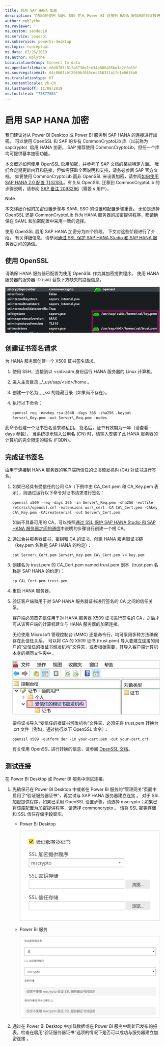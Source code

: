 ```yaml
---
title: 启用 SAP HANA 加密
description: 了解如何使用 SAML SSO 在从 Power BI 连接到 HANA 服务器时对连接进行加密。
author: mgblythe
ms.reviewer: ''
ms.custom: seodec18
ms.service: powerbi
ms.subservice: powerbi-desktop
ms.topic: conceptual
ms.date: 07/26/2019
ms.author: mblythe
LocalizationGroup: Connect to data
ms.openlocfilehash: e0d8787c81fa6730e7ce34a888a05be3a2ffe63f
ms.sourcegitcommit: 64c860fcbf2969bf089cec358331a1fc1e0d39a8
ms.translationtype: HT
ms.contentlocale: zh-CN
ms.lasthandoff: 11/09/2019
ms.locfileid: "73877803"
---
```

# <a name="enable-encryption-for-sap-hana"></a>启用 SAP HANA 加密

我们建议对从 Power BI Desktop 或 Power BI 服务到 SAP HANA 的连接进行加密。 可以使用 OpenSSL 和 SAP 的专有 CommonCryptoLib 库（以前称为 sapcrypto）启用 HANA 加密。 SAP 推荐使用 CommonCryptoLib，但任一个库均可提供基本加密功能。

本文概述如何使用 OpenSSL 启用加密，并参考了 SAP 文档的某些特定方面。 我们会定期更新内容和链接，但如需获取全面说明和支持，请务必参阅 SAP 官方文档。 如要使用 CommonCryptoLib 而非 OpenSSL 来设置加密，请参阅[如何使用 SAP HANA 2.0 配置 TLS/SSL](https://blogs.sap.com/2018/11/13/how-to-configure-tlsssl-in-sap-hana-2.0/)。有关从 OpenSSL 迁移到 CommonCryptoLib 的步骤说明，请参阅 [SAP 备注 2093286](https://launchpad.support.sap.com/#/notes/2093286)（需要 s 用户）。

> [!NOTE]
> 本文详细介绍的加密设置步骤与 SAML SSO 的设置和配置步骤重叠。 无论是选择 OpenSSL 还是 CommonCryptoLib 作为 HANA 服务器的加密提供程序，都请确保在 SAML 和加密配置中采用一致的选择。

使用 OpenSSL 启用 SAP HANA 加密分为四个阶段。 下文对这些阶段进行了介绍。  有关详细信息，请参阅[通过 SSL 保护 SAP HANA Studio 和 SAP HANA 服务器之间的通信](https://blogs.sap.com/2015/09/28/securing-the-communication-between-sap-hana-studio-and-sap-hana-server-through-ssl/)。

## <a name="use-openssl"></a>使用 OpenSSL

请确保 HANA 服务器已配置为使用 OpenSSL 作为其加密提供程序。 使用 HANA 服务器的服务器 ID (sid) 替换下方缺失的路径信息。

![OpenSSL 加密提供程序](media/desktop-sap-hana-encryption/ssl-crypto-provider.png)

## <a name="create-a-certificate-signing-request"></a>创建证书签名请求

为 HANA 服务器创建一个 X509 证书签名请求。

1. 使用 SSH，连接到以 \<sid\>adm 身份运行 HANA 服务器的 Linux 计算机。

1. 进入主页目录 _/_usr/sap/\<sid\>/home  。

1. 创建一个名为 _.__ssl_ 的隐藏目录（如果尚不存在）。

1. 执行以下命令：

    ```
    openssl req -newkey rsa:2048 -days 365 -sha256 -keyout Server\_Key.pem -out Server\_Req.pem -nodes
    ```

此命令创建一个证书签名请求和私钥。 签名后，证书有效期为一年（请查看 -days 参数）。 当系统提示输入公用名 (CN) 时，请输入安装了此 HANA 服务器的计算机的完全限定的域名 (FQDN)。

## <a name="get-the-certificate-signed"></a>完成证书签名

由用于连接到 HANA 服务器的客户端所信任的证书颁发机构 (CA) 对证书进行签名。

1. 如果已经具有受信任的公司 CA（下例中由 CA\_Cert.pem 和 CA\_Key.pem 表示），则通过运行以下命令对证书请求进行签名：

    ```
    openssl x509 -req -days 365 -in Server\_Req.pem -sha256 -extfile /etc/ssl/openssl.cnf -extensions usr\_cert -CA CA\_Cert.pem -CAkey CA\_Key.pem -CAcreateserial -out Server\_Cert.pem
    ```

    如尚不具备可用的 CA，可以按照[通过 SSL 保护 SAP HANA Studio 和 SAP HANA 服务器之间的通信](https://blogs.sap.com/2015/09/28/securing-the-communication-between-sap-hana-studio-and-sap-hana-server-through-ssl/)中说明的步骤自行创建一个根 CA。

1. 通过合并服务器证书、密钥和 CA 的证书，创建 HANA 服务器证书链（key.pem 名称是 SAP HANA 的约定）：

    ```
    cat Server\_Cert.pem Server\_Key.pem CA\_Cert.pem \> key.pem
    ```

1. 创建名为 trust.pem 的 CA\_Cert.pem named trust.pem 副本（trust.pem 名称是 SAP HANA 的约定）：

    ```
    cp CA\_Cert.pem trust.pem
    ```

1. 重启 HANA 服务器。

1. 验证客户端和用于对 SAP HANA 服务器证书进行签名的 CA 之间的信任关系。

    客户端必须首先信任用于对 HANA 服务器 X509 证书进行签名的 CA，之后才可从该客户端的计算机建立与 HANA 服务器的加密连接。

    无论使用 Microsoft 管理控制台 (MMC) 还是命令行，均可采用多种方法确保存在此信任关系。 可以将 CA 的 X509 证书 (trust.pem) 导入要建立连接的用户的“受信任的根证书颁发机构”文件夹，或者根据需要，其导入客户端计算机本身的相同文件夹中  。

    ![“受信任的根证书颁发机构”文件夹](media/desktop-sap-hana-encryption/trusted-root-certification.png)

    要将证书导入“受信任的根证书颁发机构”文件夹，必须先将 trust.pem 转换为 .crt 文件（例如，通过执行以下 OpenSSL 命令）：

    ```
    openssl x509 -outform der -in your-cert.pem -out your-cert.crt
    ```
    
    有关使用 OpenSSL 进行转换的信息，请参阅 [OpenSSL 文档](https://www.openssl.org/docs/manmaster/man1/x509.html)。

## <a name="test-the-connection"></a>测试连接

在 Power BI Desktop 或 Power BI 服务中测试连接。

1. 先确保已在 Power BI Desktop 中或者在 Power BI 服务的“管理网关”页面中启用了“验证服务器证书”，再尝试与 SAP HANA 服务器建立连接   。 对于 SSL 加密提供程序，如果已采用 OpenSSL 设置步骤，请选择 mscrypto；如果已将该库配置为加密提供程序，请选择 commoncrypto  。 请将 SSL 密钥存储和 SSL 信任存储字段留空。

    - Power BI Desktop

        ![验证服务器证书 - 服务](media/desktop-sap-hana-encryption/validate-server-certificate-service.png)

    - Power BI 服务

        ![验证服务器证书 - Desktop](media/desktop-sap-hana-encryption/validate-server-certificate-desktop.png)

1. 通过在 Power BI Desktop 中加载数据或在 Power BI 服务中刷新已发布的报表，检查在启用“验证服务器证书”选项的情况下是否可以成功与服务器建立加密连接  。
